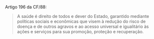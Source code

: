


Artigo 196 da CF/88:

> A  saúde  é  direito  de  todos  e  dever  do  Estado,  garantido  mediante  políticas  sociais  e econômicas que visem à redução do risco de doença e de outros agravos e ao acesso universal e igualitário às ações e serviços para sua promoção, proteção e recuperação.